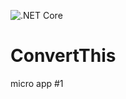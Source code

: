 ![.NET Core](https://github.com/dzikiczlowiek/ConvertThis/workflows/.NET%20Core/badge.svg)
# ConvertThis
micro app #1
